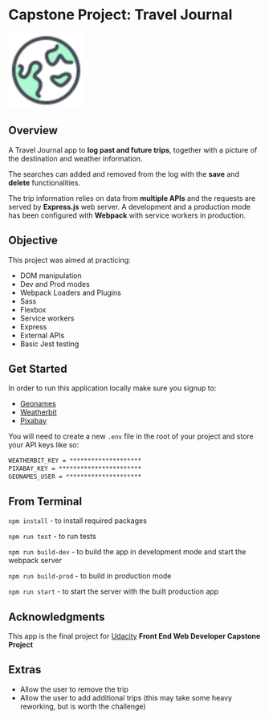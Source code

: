 # Capstone Project: Travel Journal

<img src="https://github.com/filippomassarelli/Travel-app/blob/master/src/client/media/favicon.png?raw=true" width=150>

## Overview

A Travel Journal app to **log past and future trips**, together with a picture of the destination and weather information.

The searches can added and removed from the log with the **save** and **delete** functionalities.

The trip information relies on data from **multiple APIs** and the requests are served by **Express.js** web server. A development and a production mode has been configured with **Webpack** with service workers in production.

## Objective

This project was aimed at practicing:

- DOM manipulation
- Dev and Prod modes
- Webpack Loaders and Plugins
- Sass
- Flexbox
- Service workers
- Express
- External APIs
- Basic Jest testing

## Get Started

In order to run this application locally make sure you signup to:

- [Geonames](https://www.geonames.org/)
- [Weatherbit](https://www.weatherbit.io/api)
- [Pixabay](https://pixabay.com/api/docs/)

You will need to create a new `.env` file in the root of your project and store your API keys like so:

```
WEATHERBIT_KEY = ********************
PIXABAY_KEY = ***********************
GEONAMES_USER = *********************
```

## From Terminal

`npm install` - to install required packages

`npm run test` - to run tests

`npm run build-dev` - to build the app in development mode and start the webpack server

`npm run build-prod` - to build in production mode

`npm run start` - to start the server with the built production app

## Acknowledgments

This app is the final project for [Udacity](https://www.udacity.com/) **Front End Web Developer Capstone Project**

## Extras

- Allow the user to remove the trip
- Allow the user to add additional trips (this may take some heavy reworking, but is worth the challenge)
